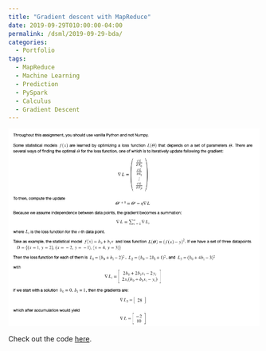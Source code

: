 ```yaml
---
title: "Gradient descent with MapReduce"
date: 2019-09-29T010:00:00-04:00
permalink: /dsml/2019-09-29-bda/
categories:
  - Portfolio
tags:
  - MapReduce
  - Machine Learning
  - Prediction
  - PySpark
  - Calculus
  - Gradient Descent
---
```

<img src="https://github.com/Advaitiyer/advaitiyer.github.io/blob/master/assets/images/big-data-analytics/gradient-descent-mapreduce.png?raw=true"/>

Check out the code [here](https://github.com/Advaitiyer/big-data-analytics/tree/master/Week2).

